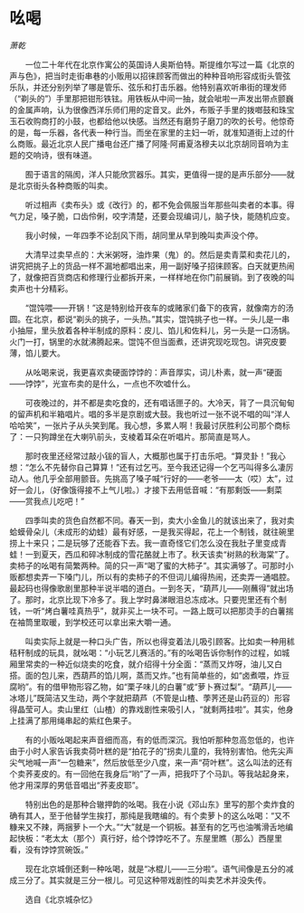 # 吆喝

*萧乾*

　　一位二十年代在北京作寓公的英国诗人奥斯伯特。斯提维尔写过一篇《北京的声与色》，把当时走街串巷的小贩用以招徕顾客而做出的种种音响形容成街头管弦乐队，并还分别列举了哪是管乐、弦乐和打击乐器。他特别喜欢听串街的理发师（“剃头的”）手里那把钳形铁铉。用铁板从中间一抽，就会呲啦一声发出带点颤巍的金属声响，认为很像西洋乐师们用的定音叉。此外，布贩子手里的拨啷鼓和珠宝玉石收购商打的小鼓，也都给他以快感。当然还有磨剪子磨刀的吹的长号。他惊奇的是，每一乐器，各代表一种行当。而坐在家里的主妇一听，就准知道街上过的什么商贩。最近北京人民广播电台还广播了阿隆·阿甫夏洛穆夫以北京胡同音响为主题的交响诗，很有味道。

　　囿于语言的隔阂，洋人只能欣赏器乐。其实，更值得一提的是声乐部分——就是北京街头各种商贩的叫卖。

　　听过相声《卖布头》或《改行》的，都不免会佩服当年那些叫卖者的本事。得气力足，嗓子脆，口齿伶俐，咬字清楚，还要会现编词儿，脑子快，能随机应变。

　　我小时候，一年四季不论刮风下雨，胡同里从早到晚叫卖声没个停。

　　大清早过卖早点的：大米粥呀，油炸果（鬼）的。然后是卖青菜和卖花儿的，讲究把挑子上的货品一样不漏地都唱出来，用一副好嗓子招徕顾客。白天就更热闹了，就像把百货商店和修理行业都拆开来，一样样地在你门前展销。到了夜晚的叫卖声也十分精彩。

　　“馄饨喂——开锅！”这是特别给开夜车的或赌家们备下的夜宵，就像南方的汤圆。在北京，都说“剃头的挑子，一头热。”其实，馄饨挑子也一样。一头儿是一串小抽屉，里头放着各种半制成的原料：皮儿、馅儿和佐料儿，另一头是一口汤锅。火门一打，锅里的水就沸腾起来。馄饨不但当面煮，还讲究现吃现包。讲究皮要薄，馅儿要大。

　　从吆喝来说，我更喜欢卖硬面饽饽的：声音厚实，词儿朴素，就一声“硬面——饽饽”，光宣布卖的是什么，一点也不吹嘘什么。

　　可夜晚过的，并不都是卖吃食的，还有唱话匣子的。大冷天，背了一具沉甸甸的留声机和半箱唱片。唱的多半是京剧或大鼓。我也听过一张不说不唱的叫“洋人哈哈笑”，一张片子从头笑到尾。我心想，多累人啊！我最讨厌胜利公司那个商标了：一只狗蹲坐在大喇叭前头，支棱着耳朵在听唱片。那简直是骂人。

　　那时夜里还经常过敲小钹的盲人，大概那也属于打击乐吧。“算灵卦！”我心想：“怎么不先替你自己算算！”还有过乞丐。至今我还记得一个乞丐叫得多么凄厉动人。他几乎全部用颤音。先挑高了嗓子喊“行好的——老爷——太（哎）太”，过好一会儿，（好像饿得接不上气儿啦。）才接下去用低音喊：“有那剩饭——剩菜——赏我点儿吃吧！”

　　四季叫卖的货色自然都不同。春天一到，卖大小金鱼儿的就该出来了，我对卖蛤蟆骨朵儿（未成形的幼蛙）最有好感，一是我买得起，花上一个制钱，就往碗里捞上十来只；二是玩够了还能吞下去。我一直奇怪它们怎么没在我肚子里变成青蛙！一到夏天，西瓜和碎冰制成的雪花酪就上市了。秋天该卖“树熟的秋海棠”了。卖柿子的吆喝有简繁两种。简的只一声“喝了蜜的大柿子”。其实满够了。可那时小贩都想卖弄一下嗓门儿，所以有的卖柿子的不但词儿编得热闹，还卖弄一通唱腔。最起码也得像歌剧里那种半说半唱的道白。一到冬天，“葫芦儿——刚蘸得”就出场了。那时，北京比现下冷多了。我上学时鼻涕眼泪总冻成冰。只要兜里还有个制钱，一听“烤白薯哇真热乎”，就非买上一块不可。一路上既可以把那烫手的白薯揣在袖筒里取暖，到学校还可以拿出来大嚼一通。

　　叫卖实际上就是一种口头广告，所以也得变着法儿吸引顾客。比如卖一种用秫秸秆制成的玩具，就吆喝：“小玩艺儿赛活的。”有的吆喝告诉你制作的过程，如城厢里常卖的一种近似烧卖的吃食，就介绍得十分全面：“蒸而又炸呀，油儿又白搭。面的包儿来，西葫芦的馅儿啊，蒸而又炸。”也有简单些的，如“卤煮喂，炸豆腐哟”。有的借甲物形容乙物，如“栗子味儿的白薯”或“萝卜赛过梨”。“葫芦儿——冰塔儿”既简洁又生动，两个字就把葫芦（不管是山楂、荸荠还是山药豆的）形容得晶莹可人。卖山里红（山楂）的靠戏剧性来吸引人，“就剩两挂啦”。其实，他身上挂满了那用绳串起的紫红色果子。

　　有的小贩吆喝起来声音细而高，有的低而深沉。我怕听那种忽高忽低的，也许由于小时人家告诉我卖荷叶糕的是“拍花子的”拐卖儿童的，我特别害怕。他先尖声尖气地喊一声“一包糖来”，然后放低至少八度，来一声“荷叶糕”。这么叫法的还有个卖荞麦皮的。有一回他在我身后“哟”了一声，把我吓了个马趴。等我站起身来，他才用深厚的男低音唱出“荞麦皮耶”。

　　特别出色的是那种合辙押韵的吆喝。我在小说《邓山东》里写的那个卖炸食的确有其人，至于他替学生挨打，那纯是我瞎编的。有个卖萝卜的这么吆喝：“又不糠来又不辣，两捆萝卜一个大。”“大”就是一个铜板。甚至有的乞丐也油嘴滑舌地编起快板：“老太太（那个）真行好，给个饽饽吃不了。东屋里瞧（那么）西屋里看，没有饽饽赏碗饭。”

　　现在北京城倒还剩一种吆喝，就是“冰棍儿——三分啦”。语气间像是五分的减成三分了。其实就是三分一根儿。可见这种带戏剧性的叫卖艺术并没失传。

　　选自《北京城杂忆》